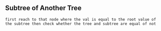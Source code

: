 ## Subtree of Another Tree
```
first reach to that node where the val is equal to the root value of the subtree then check whether the tree and subtree are equal of not
```